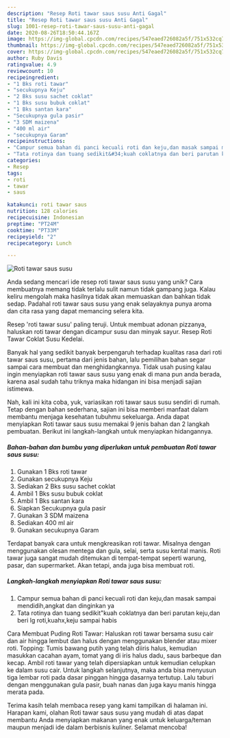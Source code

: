 ```yaml
---
description: "Resep Roti tawar saus susu Anti Gagal"
title: "Resep Roti tawar saus susu Anti Gagal"
slug: 1001-resep-roti-tawar-saus-susu-anti-gagal
date: 2020-08-26T18:50:44.167Z
image: https://img-global.cpcdn.com/recipes/547eaed726082a5f/751x532cq70/roti-tawar-saus-susu-foto-resep-utama.jpg
thumbnail: https://img-global.cpcdn.com/recipes/547eaed726082a5f/751x532cq70/roti-tawar-saus-susu-foto-resep-utama.jpg
cover: https://img-global.cpcdn.com/recipes/547eaed726082a5f/751x532cq70/roti-tawar-saus-susu-foto-resep-utama.jpg
author: Ruby Davis
ratingvalue: 4.9
reviewcount: 10
recipeingredient:
- "1 Bks roti tawar"
- "secukupnya Keju"
- "2 Bks susu sachet coklat"
- "1 Bks susu bubuk coklat"
- "1 Bks santan kara"
- "Secukupnya gula pasir"
- "3 SDM maizena"
- "400 ml air"
- "secukupnya Garam"
recipeinstructions:
- "Campur semua bahan di panci kecuali roti dan keju,dan masak sampai mendidih,angkat dan dinginkan ya"
- "Tata rotinya dan tuang sedikit&#34;kuah coklatnya dan beri parutan keju,dan beri lg roti,kuahx,keju sampai habis"
categories:
- Resep
tags:
- roti
- tawar
- saus

katakunci: roti tawar saus 
nutrition: 128 calories
recipecuisine: Indonesian
preptime: "PT24M"
cooktime: "PT33M"
recipeyield: "2"
recipecategory: Lunch

---
```



![Roti tawar saus susu](https://img-global.cpcdn.com/recipes/547eaed726082a5f/751x532cq70/roti-tawar-saus-susu-foto-resep-utama.jpg)

Anda sedang mencari ide resep roti tawar saus susu yang unik? Cara membuatnya memang tidak terlalu sulit namun tidak gampang juga. Kalau keliru mengolah maka hasilnya tidak akan memuaskan dan bahkan tidak sedap. Padahal roti tawar saus susu yang enak selayaknya punya aroma dan cita rasa yang dapat memancing selera kita.

Resep &#39;roti tawar susu&#39; paling teruji. Untuk membuat adonan pizzanya, haluskan roti tawar dengan dicampur susu dan minyak sayur. Resep Roti Tawar Coklat Susu Kedelai.

Banyak hal yang sedikit banyak berpengaruh terhadap kualitas rasa dari roti tawar saus susu, pertama dari jenis bahan, lalu pemilihan bahan segar sampai cara membuat dan menghidangkannya. Tidak usah pusing kalau ingin menyiapkan roti tawar saus susu yang enak di mana pun anda berada, karena asal sudah tahu triknya maka hidangan ini bisa menjadi sajian istimewa.


Nah, kali ini kita coba, yuk, variasikan roti tawar saus susu sendiri di rumah. Tetap dengan bahan sederhana, sajian ini bisa memberi manfaat dalam membantu menjaga kesehatan tubuhmu sekeluarga. Anda dapat menyiapkan Roti tawar saus susu memakai 9 jenis bahan dan 2 langkah pembuatan. Berikut ini langkah-langkah untuk menyiapkan hidangannya.

<!--inarticleads1-->

##### Bahan-bahan dan bumbu yang diperlukan untuk pembuatan Roti tawar saus susu:

1. Gunakan 1 Bks roti tawar
1. Gunakan secukupnya Keju
1. Sediakan 2 Bks susu sachet coklat
1. Ambil 1 Bks susu bubuk coklat
1. Ambil 1 Bks santan kara
1. Siapkan Secukupnya gula pasir
1. Gunakan 3 SDM maizena
1. Sediakan 400 ml air
1. Gunakan secukupnya Garam


Terdapat banyak cara untuk mengkreasikan roti tawar. Misalnya dengan menggunakan olesan mentega dan gula, selai, serta susu kental manis. Roti tawar juga sangat mudah ditemukan di tempat-tempat seperti warung, pasar, dan supermarket. Akan tetapi, anda juga bisa membuat roti. 

<!--inarticleads2-->

##### Langkah-langkah menyiapkan Roti tawar saus susu:

1. Campur semua bahan di panci kecuali roti dan keju,dan masak sampai mendidih,angkat dan dinginkan ya
1. Tata rotinya dan tuang sedikit&#34;kuah coklatnya dan beri parutan keju,dan beri lg roti,kuahx,keju sampai habis


Cara Membuat Puding Roti Tawar: Haluskan roti tawar bersama susu cair dan air hingga lembut dan halus dengan menggunakan blender atau mixer roti. Topping: Tumis bawang putih yang telah diiris halus, kemudian masukkan cacahan ayam, tomat yang di iris halus dadu, saus barbeque dan kecap. Ambil roti tawar yang telah dipersiapkan untuk kemudian celupkan ke dalam susu cair. Untuk langkah selanjutnya, maka anda bisa menyusun tiga lembar roti pada dasar pinggan hingga dasarnya tertutup. Lalu taburi dengan menggunakan gula pasir, buah nanas dan juga kayu manis hingga merata pada. 

Terima kasih telah membaca resep yang kami tampilkan di halaman ini. Harapan kami, olahan Roti tawar saus susu yang mudah di atas dapat membantu Anda menyiapkan makanan yang enak untuk keluarga/teman maupun menjadi ide dalam berbisnis kuliner. Selamat mencoba!
